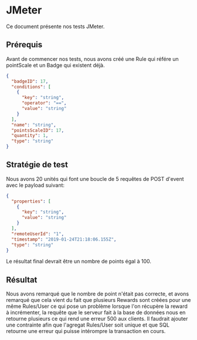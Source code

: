 # JMeter

Ce document présente nos tests JMeter.

## Prérequis

Avant de commencer nos tests, nous avons créé une Rule qui référe un pointScale et un Badge qui existent déjà.

```json
{
  "badgeID": 17,
  "conditions": [
    {
      "key": "string",
      "operator": "==",
      "value": "string"
    }
  ],
  "name": "string",
  "pointsScaleID": 17,
  "quantity": 1,
  "type": "string"
}
```

## Stratégie de test

Nous avons 20 unités qui font une boucle de 5 requêtes de POST d'event avec le payload suivant: 

```json
{
  "properties": [
    {
      "key": "string",
      "value": "string"
    }
  ],
  "remoteUserId": "1",
  "timestamp": "2019-01-24T21:18:06.155Z",
  "type": "string"
}
```

Le résultat final devrait être un nombre de points égal à 100.

## Résultat

Nous avons remarqué que le nombre de point n'était pas correcte, et avons remarqué que cela vient du fait que plusieurs Rewards sont créées pour une même Rules/User ce qui pose un problème lorsque l'on récupère la reward à incrémenter, la requête que le serveur fait à la base de données nous en retourne plusieurs ce qui rend une erreur 500 aux clients. Il faudrait ajouter une contrainte afin que l'agregat Rules/User soit unique et que SQL retourne une erreur qui puisse intérompre la transaction en cours.